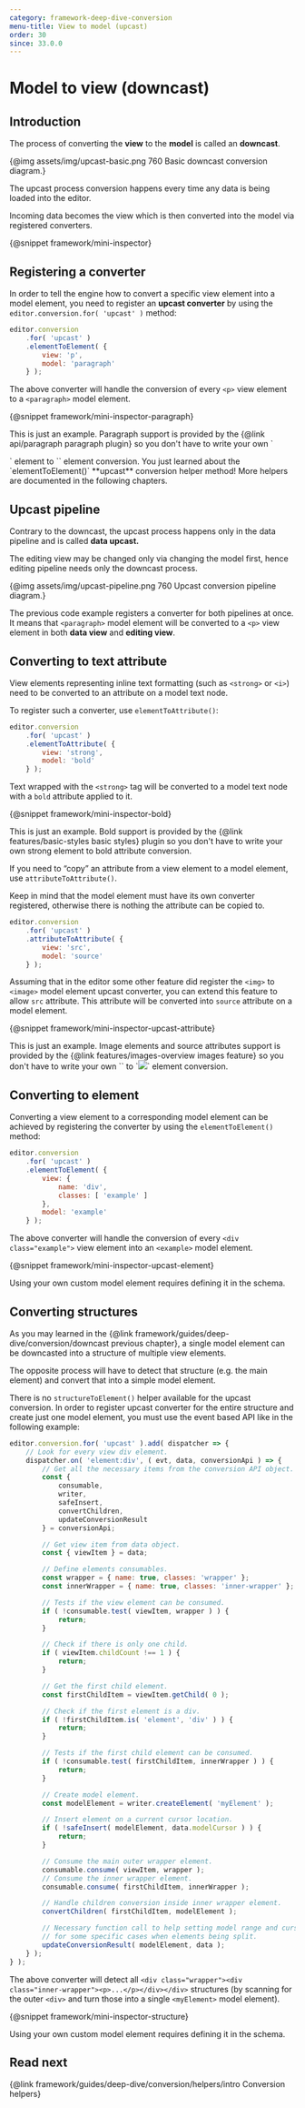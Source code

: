 ```yaml
---
category: framework-deep-dive-conversion
menu-title: View to model (upcast)
order: 30
since: 33.0.0
---
```


# Model to view (downcast)

## Introduction

The process of converting the **view** to the **model** is called an **downcast**.

{@img assets/img/upcast-basic.png 760 Basic downcast conversion diagram.}

The upcast process conversion happens every time any data is being loaded into the editor.

Incoming data becomes the view which is then converted into the model via registered converters.

{@snippet framework/mini-inspector}

## Registering a converter

In order to tell the engine how to convert a specific view element into a model element, you need to register an **upcast converter** by using the `editor.conversion.for( 'upcast' )` method:

```js
editor.conversion
	.for( 'upcast' )
	.elementToElement( {
		view: 'p',
		model: 'paragraph'
	} );
```

The above converter will handle the conversion of every `<p>` view element to a `<paragraph>` model element.

{@snippet framework/mini-inspector-paragraph}

<info-box>
	This is just an example. Paragraph support is provided by the {@link api/paragraph paragraph plugin} so you don't have to write your own `<p>` element to `<paragraph>` element conversion.
</info-box>

<info-box>
	You just learned about the `elementToElement()` **upcast** conversion helper method! More helpers are documented in the following chapters.
</info-box>

## Upcast pipeline

Contrary to the downcast, the upcast process happens only in the data pipeline and is called **data upcast.**

The editing view may be changed only via changing the model first, hence editing pipeline needs only the downcast process.

{@img assets/img/upcast-pipeline.png 760 Upcast conversion pipeline diagram.}

The previous code example registers a converter for both pipelines at once. It means that `<paragraph>` model element will be converted to a `<p>` view element in both **data view** and **editing view**.

## Converting to text attribute

View elements representing inline text formatting (such as `<strong>` or `<i>`) need to be converted to an attribute on a model text node.

To register such a converter, use `elementToAttribute()`:

```js
editor.conversion
	.for( 'upcast' )
	.elementToAttribute( {
		view: 'strong',
		model: 'bold'
	} );
```

Text wrapped with the `<strong>` tag will be converted to a model text node with a `bold` attribute applied to it.

{@snippet framework/mini-inspector-bold}

<info-box>
	This is just an example. Bold support is provided by the {@link features/basic-styles basic styles} plugin so you don't have to write your own strong element to bold attribute conversion.
</info-box>

If you need to “copy” an attribute from a view element to a model element, use `attributeToAttribute()`.

Keep in mind that the model element must have its own converter registered, otherwise there is nothing the attribute can be copied to.

```js
editor.conversion
	.for( 'upcast' )
	.attributeToAttribute( {
		view: 'src',
		model: 'source'
	} );
```

Assuming that in the editor some other feature did register the `<img>` to `<image>` model element upcast converter, you can extend this feature to allow `src` attribute. This attribute will be converted into `source` attribute on a model element.

{@snippet framework/mini-inspector-upcast-attribute}

<info-box>
	This is just an example. Image elements and source attributes support is provided by the {@link features/images-overview images feature} so you don't have to write your own `<image source="xxx">` to `<img src="xxx">` element conversion.
</info-box>

## Converting to element

Converting a view element to a corresponding model element can be achieved by registering the converter by using the `elementToElement()` method:

```js
editor.conversion
	.for( 'upcast' )
	.elementToElement( {
		view: {
			name: 'div',
			classes: [ 'example' ]
		},
		model: 'example'
	} );
```

The above converter will handle the conversion of every `<div class="example">` view element into an `<example>` model element.

{@snippet framework/mini-inspector-upcast-element}

<info-box>
	Using your own custom model element requires defining it in the schema.
</info-box>

## Converting structures

As you may learned in the {@link framework/guides/deep-dive/conversion/downcast previous chapter}, a single model element can be downcasted into a structure of multiple view elements.

The opposite process will have to detect that structure (e.g. the main element) and convert that into a simple model element.

There is no `structureToElement()` helper available for the upcast conversion. In order to register upcast converter for the entire structure and create just one model element, you must use the event based API like in the following example:

```js
editor.conversion.for( 'upcast' ).add( dispatcher => {
	// Look for every view div element.
	dispatcher.on( 'element:div', ( evt, data, conversionApi ) => {
		// Get all the necessary items from the conversion API object.
		const {
			consumable,
			writer,
			safeInsert,
			convertChildren,
			updateConversionResult
		} = conversionApi;

		// Get view item from data object.
		const { viewItem } = data;

		// Define elements consumables.
		const wrapper = { name: true, classes: 'wrapper' };
		const innerWrapper = { name: true, classes: 'inner-wrapper' };

		// Tests if the view element can be consumed.
		if ( !consumable.test( viewItem, wrapper ) ) {
			return;
		}

		// Check if there is only one child.
		if ( viewItem.childCount !== 1 ) {
			return;
		}

		// Get the first child element.
		const firstChildItem = viewItem.getChild( 0 );

		// Check if the first element is a div.
		if ( !firstChildItem.is( 'element', 'div' ) ) {
			return;
		}

		// Tests if the first child element can be consumed.
		if ( !consumable.test( firstChildItem, innerWrapper ) ) {
			return;
		}

		// Create model element.
		const modelElement = writer.createElement( 'myElement' );

		// Insert element on a current cursor location.
		if ( !safeInsert( modelElement, data.modelCursor ) ) {
			return;
		}

		// Consume the main outer wrapper element.
		consumable.consume( viewItem, wrapper );
		// Consume the inner wrapper element.
		consumable.consume( firstChildItem, innerWrapper );

		// Handle children conversion inside inner wrapper element.
		convertChildren( firstChildItem, modelElement );

		// Necessary function call to help setting model range and cursor
		// for some specific cases when elements being split.
		updateConversionResult( modelElement, data );
	} );
} );
```

The above converter will detect all `<div class="wrapper"><div class="inner-wrapper"><p>...</p></div></div>` structures (by scanning for the outer `<div>` and turn those into a single `<myElement>` model element).

{@snippet framework/mini-inspector-structure}

<info-box>
	Using your own custom model element requires defining it in the schema.
</info-box>

## Read next

{@link framework/guides/deep-dive/conversion/helpers/intro Conversion helpers}
